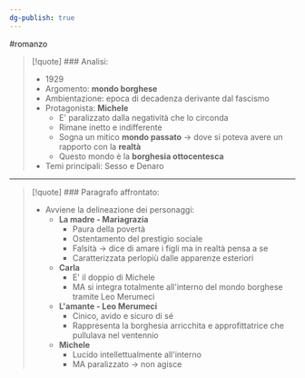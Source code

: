 ```yaml
---
dg-publish: true
---
```

#romanzo

>[!quote] ### Analisi:
>- 1929
>- Argomento: **mondo borghese**
>- Ambientazione: epoca di decadenza derivante dal fascismo
>- Protagonista: **Michele** 
>	- E' paralizzato dalla negatività che lo circonda
>	- Rimane inetto e indifferente
>	- Sogna un mitico **mondo passato** -> dove si poteva avere un rapporto con la **realtà**
>	- Questo mondo è la **borghesia ottocentesca**
>- Temi principali: Sesso e Denaro

---

>[!quote] ### Paragrafo affrontato:
>- Avviene la delineazione dei personaggi:
>	- **La madre - Mariagrazia**
>		- Paura della povertà
>		- Ostentamento del prestigio sociale
>		- Falsità -> dice di amare i figli ma in realtà pensa a se
>		- Caratterizzata perlopiù dalle apparenze esteriori
>	- **Carla**
>		- E' il doppio di Michele
>		- MA si integra totalmente all'interno del mondo borghese tramite Leo Merumeci
>	- **L'amante - Leo Merumeci**
>		- Cinico, avido e sicuro di sé
>		- Rappresenta la borghesia arricchita e approfittatrice che pullulava nel ventennio
>	- **Michele**
>		- Lucido intellettualmente all'interno
>		- MA paralizzato -> non agisce

